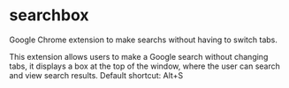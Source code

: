 # searchbox
Google Chrome extension to make searchs without having to switch tabs.

This extension allows users to make a Google search without changing tabs, it displays a box at the top of the window, where the user can search and view search results. Default shortcut: Alt+S
